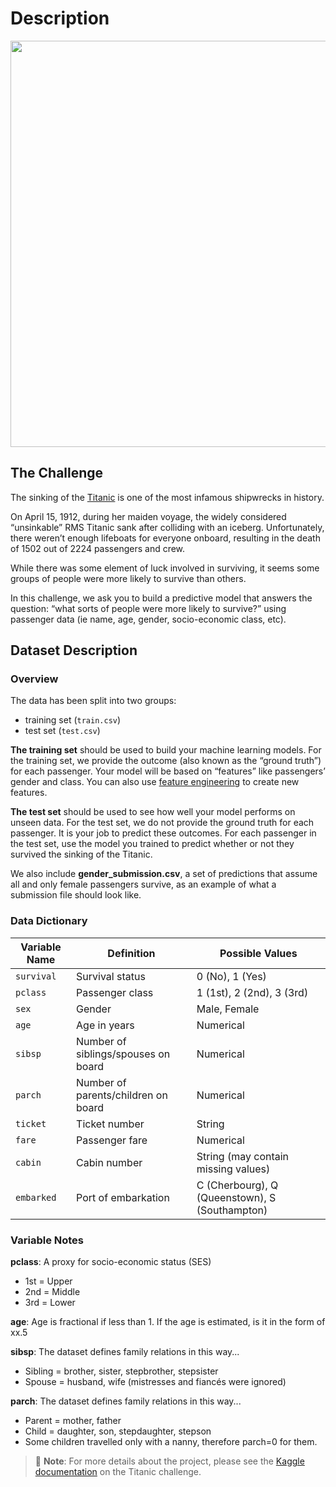 # Description

<img src="https://www.maritimecyprus.com/wp-content/uploads/2015/10/titanic-infographic-696x431.jpg" width="650" >


## The Challenge

The sinking of the [Titanic](https://en.wikipedia.org/wiki/Titanic) is one of the most infamous shipwrecks in history.

On April 15, 1912, during her maiden voyage, the widely considered “unsinkable” RMS Titanic sank after colliding with an iceberg. Unfortunately, there weren’t enough lifeboats for everyone onboard, resulting in the death of 1502 out of 2224 passengers and crew.

While there was some element of luck involved in surviving, it seems some groups of people were more likely to survive than others.

In this challenge, we ask you to build a predictive model that answers the question: “what sorts of people were more likely to survive?” using passenger data (ie name, age, gender, socio-economic class, etc).


## Dataset Description

### Overview

The data has been split into two groups:

*   training set (`train.csv`)
*   test set (`test.csv`)

**The training set** should be used to build your machine learning models. For the training set, we provide the outcome (also known as the “ground truth”) for each passenger. Your model will be based on “features” like passengers’ gender and class. You can also use [feature engineering](https://triangleinequality.wordpress.com/2013/09/08/basic-feature-engineering-with-the-titanic-data/) to create new features.

**The test set** should be used to see how well your model performs on unseen data. For the test set, we do not provide the ground truth for each passenger. It is your job to predict these outcomes. For each passenger in the test set, use the model you trained to predict whether or not they survived the sinking of the Titanic.

We also include **gender\_submission.csv**, a set of predictions that assume all and only female passengers survive, as an example of what a submission file should look like.

### Data Dictionary

| Variable Name | Definition                          | Possible Values                                |
|---------------|-------------------------------------|------------------------------------------------|
| `survival`    | Survival status                     | 0 (No), 1 (Yes)                                |
| `pclass`      | Passenger class                     | 1 (1st), 2 (2nd), 3 (3rd)                      |
| `sex`         | Gender                              | Male, Female                                   |
| `age`         | Age in years                        | Numerical                                      |
| `sibsp`       | Number of siblings/spouses on board | Numerical                                      |
| `parch`       | Number of parents/children on board | Numerical                                      |
| `ticket`      | Ticket number                       | String                                         |
| `fare`        | Passenger fare                      | Numerical                                      |
| `cabin`       | Cabin number                        | String (may contain missing values)            |
| `embarked`    | Port of embarkation                 | C (Cherbourg), Q (Queenstown), S (Southampton) |



### Variable Notes

**pclass**: A proxy for socio-economic status (SES)

* 1st = Upper
* 2nd = Middle
* 3rd = Lower

**age**: Age is fractional if less than 1. If the age is estimated, is it in the form of xx.5

**sibsp**: The dataset defines family relations in this way...

* Sibling = brother, sister, stepbrother, stepsister
* Spouse = husband, wife (mistresses and fiancés were ignored)

**parch**: The dataset defines family relations in this way...
* Parent = mother, father
* Child = daughter, son, stepdaughter, stepson
* Some children travelled only with a nanny, therefore parch=0 for them.

> 🔑 **Note**: For more details about the project, please see the [Kaggle documentation](https://www.kaggle.com/c/titanic/overview) on the Titanic challenge.
